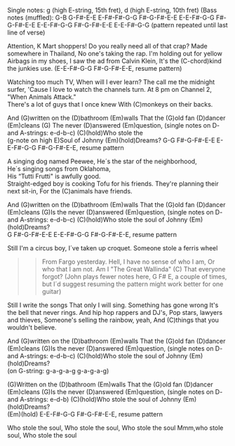 Single notes: g (high E-string, 15th fret), 
d (high E-string, 10th fret) 
(Bass notes (muffled): G-B  G-F#-E-E  E-F#-F#-G-G 
F#-G-F#-E-E  E-E-F#-G-G  F#-G-F#-E-E  E-E-F#-G-G 
F#-G-F#-E-E  E-E-F#-G-G (pattern repeated until last line of verse) 
  
Attention, K Mart shoppers! 
Do you really need all of that crap? 
Made somewhere in Thailand, 
No one's taking the rap. 
I'm holding out for yellow 
Airbags in my shoes, 
I saw the ad from Calvin Klein, 
It's the (C-chord)kind the junkies use. 
(E-E-F#-G-G  F#-G-F#-E-E, resume pattern) 
  
Watching too much TV, 
When will I ever learn? 
The call me the midnight surfer, 
'Cause I love to watch the channels turn. 
At 8 pm on Channel 2, 
"When Animals Attack."  
There's a lot of guys that I once knew 
With (C)monkeys on their backs. 
  
And (G)written on the (D)bathroom (Em)walls 
That the (G)old fan (D)dancer (Em)cleans 
(G) The never (D)answered (Em)question, 
(single notes on D- and A-strings: e-d-b-c) 
(C)(hold)Who stole the  
(g-note on high E)Soul of Johnny (Em)(hold)Dreams? 
G-G  F#-G-F#-E-E  E-E-F#-G-G  F#-G-F#-E-E, resume pattern 
  
A singing dog named Peewee, 
He´s the star of the neighborhood,  
He´s singing songs from Oklahoma,  
His “Tutti Frutti" is awfully good.  
Straight-edged boy is cooking 
Tofu for his friends. 
They're planning their next sit-in, 
For the (C)animals have friends. 
  
And (G)written on the (D)bathroom (Em)walls 
That the (G)old fan (D)dancer (Em)cleans 
(G)Is the never (D)answered (Em)question, 
(single notes on D- and A-strings: e-d-b-c) 
(C)(hold)Who stole the soul of Johnny (Em)(hold)Dreams?  
G  F#-G-F#-E-E  E-E-F#-G-G  F#-G-F#-E-E, resume pattern 
  
Still I'm a circus boy, 
I´ve taken up croquet. 
Someone stole a ferris wheel 
>>From Fargo yesterday. 
Hell, I have no sense of who I am, 
Or who that I am not. 
Am I "The Great Wallinda" 
(C) That everyone forgot? 
(John plays fewer notes here, G  F#  E, a couple of times, 
but I´d suggest resuming the pattern might work better 
for one guitar) 
  
Still I write the songs 
That only I will sing. 
Something has gone wrong 
It's the bell that never rings. 
And hip hop rappers and DJ's, 
Pop stars, lawyers and thieves, 
Someone's selling the rainbow, yeah, 
And (C)things that you wouldn't believe. 
  
And (G)written on the (D)bathroom (Em)walls 
That the (G)old fan (D)dancer (Em)cleans 
(G)Is the never (D)answered (Em)question, 
(single notes on D- and A-strings: e-d-b-c) 
(C)(hold)Who stole the soul of Johnny (Em)(hold)Dreams?  
(on G-string: g-a-g-a-g  g-a-g-a-g) 
  
(G)Written on the (D)bathroom (Em)walls 
That the (G)old fan (D)dancer (Em)cleans 
(G)Is the never (D)answered (Em)question, 
(single notes on D- and A-strings: e-d-b) 
(C)(hold)Who stole the soul of Johnny (Em)(hold)Dreams?  
(Em)(hold) E-E-F#-G-G  F#-G-F#-E-E, resume pattern 
  
Who stole the soul, 
Who stole the soul, 
Who stole the soul 
Mmm,who stole soul, 
Who stole the soul
